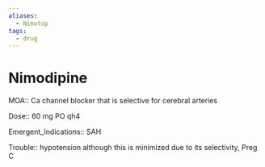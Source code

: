 ```yaml
---
aliases:
  - Nimotop
tags:
  - drug
---
```

# Nimodipine  
  
MOA:: Ca channel blocker that is selective for cerebral arteries  
  
Dose:: 60 mg PO qh4  
  
Emergent_Indications:: SAH  
  
Trouble:: hypotension although this is minimized due to its selectivity, Preg C